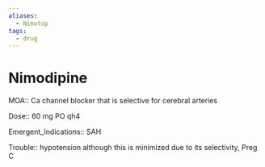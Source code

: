 ```yaml
---
aliases:
  - Nimotop
tags:
  - drug
---
```

# Nimodipine  
  
MOA:: Ca channel blocker that is selective for cerebral arteries  
  
Dose:: 60 mg PO qh4  
  
Emergent_Indications:: SAH  
  
Trouble:: hypotension although this is minimized due to its selectivity, Preg C